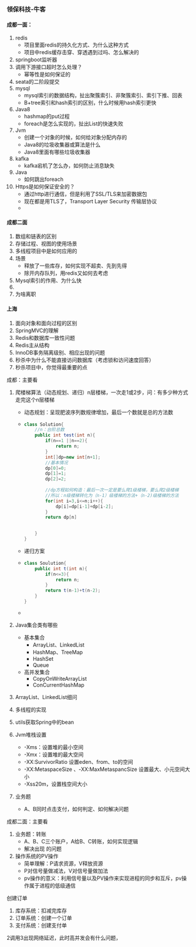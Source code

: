 ### 领保科技-牛客

#### 成都一面：

1. redis
   - 项目里面redis的持久化方式、为什么这种方式
   - 项目中redis缓存击穿、穿透遇到过吗、怎么解决的
2. springboot监听器
3. 调用下游接口超时怎么处理？
   - 幂等性是如何保证的
4. seata的二阶段提交
5. mysql
   - mysql索引的数据结构，扯出聚簇索引、非聚簇索引、索引下推、回表
   - B+tree索引和hash索引的区别，什么时候用hash索引更快
6. Java8
   - hashmap的put过程
   - foreach是怎么实现的，扯出List的快速失败
7. Jvm
   - 创建一个对象的时候，如何给对象分配内存的
   - Java8的垃圾收集器或算法是什么
   - Java8里面有哪些垃圾收集器
8. kafka
   - kafka宕机了怎么办，如何防止消息缺失
9. Java
   - 如何跳出foreach
10. Https是如何保证安全的？
    - 通过http进行通信，但是利用了SSL/TLS来加密数据包
    - 现在都是用TLS了，Transport Layer Security 传输层协议
    - 





#### 成都二面

1. 数组和链表的区别
2. 存储过程、视图的使用场景
3. 多线程项目中是如何应用的
4. 场景
   - 释放了一些库存，如何实现不超卖、先到先得
   - 除开内存队列，用redis又如何去考虑
5. Mysql索引的作用、为什么快
6. 
7. 为啥离职







#### 上海

1. 面向对象和面向过程的区别
2. SpringMVC的理解
3. Redis和数据库一致性问题
4. Redis主从结构
5. InnoDB事务隔离级别、相应出现的问题
6. 秒杀中为什么不能直接访问数据库（考虑锁和访问速度回答）
7. 秒杀项目中，你觉得最重要的点



成都：主要看

1. 爬楼梯算法（动态规划、递归）n层楼梯，一次走1或2步，问：有多少种方式走完这个n层楼梯

   - 动态规划：呈现肥波序列数规律增加，最后一个数就是总的方法数

   - ~~~java
     class Solution{
         //n：台阶总数
         public int test(int n){
             if(n==1 ||n==2){
                 return n;
             }
             int[]dp=new int[n+1];
             //基本情况
             dp[0]=0;
             dp[1]=1;
             dp[2]=2;
             
             //dp方程如何构造：最后一次一定是要么爬1级楼梯，要么爬2级楼梯
             //所以：n级楼梯转化为（n-1）级楼梯的方法+（n-2)级楼梯的方法
             for(int i=3,i<=n;i++){
                 dp[i]=dp[i-1]+dp[i-2];
             }
             return dp[n]
     
          
         }
     }
     ~~~

   - 递归方案

   - ~~~java
     class Soulution{
         public int t(int n){
             if(n<=3){
                 return n;
             }
             return t(n-1)+t(n-2);
         }
     }
     ~~~

   - 

2. Java集合类有哪些

   - 基本集合
     - ArrayList、LinkedList
     - HashMap、TreeMap
     - HashSet
     - Queue
   - 高并发集合
     - CopyOnWriteArrayList
     - ConCurrentHashMap

3. ArrayList、LinkedList细问

4. 多线程的实现

5. utils获取Spring中的bean

6. Jvm堆栈设置

   - -Xms：设置堆的最小空间
   - -Xmx：设置堆的最大空间
   - -XX:SurvivorRatio 设置eden、from、to的空间
   - -XX:MetaspaceSize 、-XX:MaxMetaspancSize 设置最大、小元空间大小
   - -Xss20m，设置栈空间大小

7. 业务题

   - A、B同时点击支付，如何判定、如何解决问题



成都二面：主要看

1. 业务题：转账
   - A、B、C三个账户，A给B、C转账，如何实现逻辑
   - 解决出现 的问题
2. 操作系统的PV操作
   - 简单理解：P请求资源，V释放资源
   - P对信号量做减法，V对信号量做加法
   - pv操作的意义：利用信号量以及PV操作来实现进程的同步和互斥，pv操作属于进程的低级通信



创建订单

1. 库存系统：扣减完库存
2. 订单系统：创建一个订单
3. 支付系统：创建支付单



2调用3出现网络延迟，此时高并发会有什么问题，